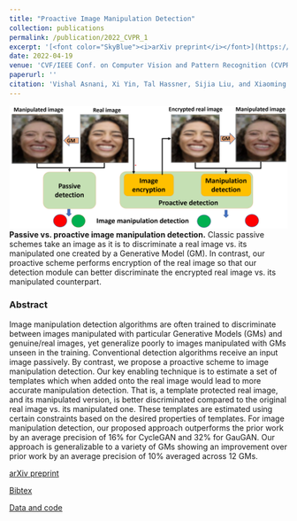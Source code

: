 ```yaml
---
title: "Proactive Image Manipulation Detection"
collection: publications
permalink: /publication/2022_CVPR_1
excerpt: '[<font color="SkyBlue"><i>arXiv preprint</i></font>](https://arxiv.org/abs/2203.15880)'
date: 2022-04-19
venue: 'CVF/IEEE Conf. on Computer Vision and Pattern Recognition (CVPR), New Orleans, LA'
paperurl: ''
citation: 'Vishal Asnani, Xi Yin, Tal Hassner, Sijia Liu, and Xiaoming Liu. <i> Proactive Image Manipulation Detection.</i> CVF/IEEE Conf. on Computer Vision and Pattern Recognition (CVPR), New Orleans, LA, 2022.'
---
```


<img src='../projects/ProactiveManipulationDetection/teaser.png'><br/>
<b>Passive vs. proactive image manipulation detection.</b> Classic passive schemes take an image as it is to discriminate a real image vs. its manipulated one created by a Generative Model (GM). In contrast, our proactive scheme performs encryption of the real image so that our detection module can better discriminate the encrypted real image vs. its manipulated counterpart.



### Abstract
Image manipulation detection algorithms are often trained to discriminate between images manipulated with particular Generative Models (GMs) and genuine/real images, yet generalize poorly to images manipulated with GMs unseen in the training. Conventional detection algorithms receive an input image passively. By contrast, we propose a proactive scheme to image manipulation detection. Our key enabling technique is to estimate a set of templates which when added onto the real image would lead to more accurate manipulation detection. That is, a template protected real image, and its manipulated version, is better discriminated compared to the original real image vs. its manipulated one. These templates are estimated using certain constraints based on the desired properties of templates. For image manipulation detection, our proposed approach outperforms the prior work by an average precision of 16% for CycleGAN and 32% for GauGAN. Our approach is generalizable to a variety of GMs showing an improvement over prior work by an average precision of 10% averaged across 12 GMs. 


[arXiv preprint](https://arxiv.org/abs/2203.15880)

[Bibtex](../projects/ProactiveManipulationDetection/BibTeX.txt)

[Data and code](https://www.github.com/vishal3477/proactive_IMD)


